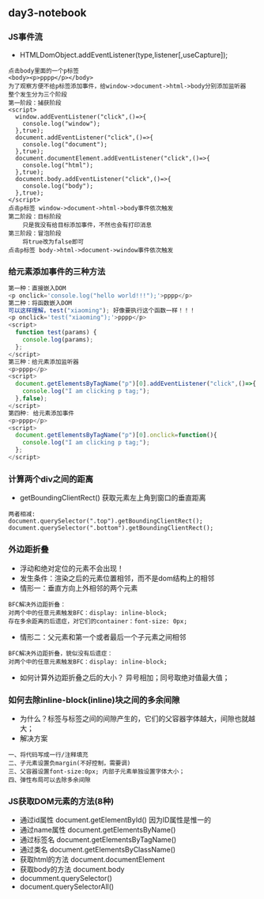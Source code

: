 ## day3-notebook
### JS事件流
* HTMLDomObject.addEventListener(type,listener[,useCapture]);
```
点击body里面的一个p标签
<body><p>pppp</p></body>
为了观察方便不给p标签添加事件，给window->document->html->body分别添加监听器
整个发生分为三个阶段
第一阶段：捕获阶段
<script>
  window.addEventListener("click",()=>{
    console.log("window");
  },true);
  document.addEventListener("click",()=>{
    console.log("document");
  },true);
  document.documentElement.addEventListener("click",()=>{
    console.log("html");
  },true);
  document.body.addEventListener("click",()=>{
    console.log("body");
  },true);
</script>
点击p标签 window->document->html->body事件依次触发
第二阶段：目标阶段
    只是我没有给目标添加事件，不然也会有打印消息
第三阶段：冒泡阶段
    将true改为false即可
点击p标签 body->html->document->window事件依次触发
```
### 给元素添加事件的三种方法
```js
第一种：直接嵌入DOM
<p onclick='console.log("hello world!!!");'>pppp</p>
第二种：将函数嵌入DOM
可以这样理解，test("xiaoming"); 好像要执行这个函数一样！！！
<p onclick='test("xiaoming");'>pppp</p>
<script>
  function test(params) {
    console.log(params);
  };
</script>
第三种：给元素添加监听器
<p>pppp</p>
<script>
  document.getElementsByTagName("p")[0].addEventListener("click",()=>{
    console.log("I am clicking p tag;");
  },false);
</script>
第四种: 给元素添加事件
<p>pppp</p>
<script>
  document.getElementsByTagName("p")[0].onclick=function(){
    console.log("I am clicking p tag;");
  };
</script>
```
### 计算两个div之间的距离
* getBoundingClientRect() 获取元素左上角到窗口的垂直距离
```
两者相减:
document.querySelector(".top").getBoundingClientRect();
document.querySelector(".bottom").getBoundingClientRect();
```
### 外边距折叠
* 浮动和绝对定位的元素不会出现！
* 发生条件：渲染之后的元素位置相邻，而不是dom结构上的相邻
* 情形一：垂直方向上外相邻的两个元素
```
BFC解决外边距折叠：
对两个中的任意元素触发BFC：display: inline-block;
存在多余距离的后遗症，对它们的container：font-size: 0px;
```
* 情形二：父元素和第一个或者最后一个子元素之间相邻
```
BFC解决外边距折叠，貌似没有后遗症：
对两个中的任意元素触发BFC：display: inline-block;
```
* 如何计算外边距折叠之后的大小？ 异号相加；同号取绝对值最大值；
### 如何去除inline-block(inline)块之间的多余间隙
* 为什么？标签与标签之间的间隙产生的，它们的父容器字体越大，间隙也就越大；
* 解决方案
```
一、将代码写成一行/注释填充
二、子元素设置负margin(不好控制，需要调)
三、父容器设置font-size:0px; 内部子元素单独设置字体大小；
四、弹性布局可以去除多余间隙
```
### JS获取DOM元素的方法(8种)
* 通过id属性 document.getElementById() 因为ID属性是惟一的
* 通过name属性 document.getElementsByName()
* 通过标签名 document.getElementsByTagName()
* 通过类名 document.getElementsByClassName()
* 获取html的方法 document.documentElement
* 获取body的方法 document.body
* documment.querySelector()
* document.querySelectorAll()